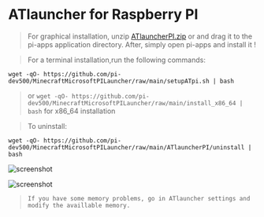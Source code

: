 # ATlauncher for Raspberry PI
>For graphical installation, unzip [ATlauncherPI.zip](https://github.com/pi-dev500/MinecraftMicrosoftPILauncher/blob/main/ATlauncherPI.zip?raw=true) or  and drag it to the pi-apps application directory. After, simply open pi-apps and install it !

>For a terminal installation,run the following commands:
```
wget -qO- https://github.com/pi-dev500/MinecraftMicrosoftPILauncher/raw/main/setupATpi.sh | bash
```
>or ```wget -qO- https://github.com/pi-dev500/MinecraftMicrosoftPILauncher/raw/main/install_x86_64 | bash``` for x86_64 installation

>To uninstall: 
```
wget -qO- https://github.com/pi-dev500/MinecraftMicrosoftPILauncher/raw/main/ATlauncherPI/uninstall | bash
```
![screenshot](https://raw.githubusercontent.com/pi-dev500/MinecraftMicrosoftPILauncher/main/SplashScreen.png)

![screenshot](https://github.com/pi-dev500/MinecraftMicrosoftPILauncher/blob/main/screenshotat.png?raw=true)
>`If you have some memory problems, go in ATlauncher settings and modify the availlable memory.`
